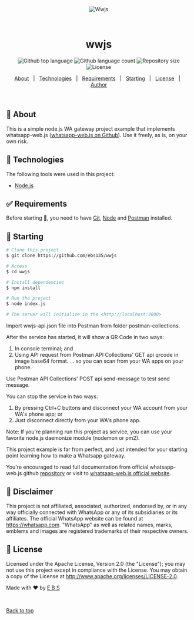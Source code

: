 <div align="center" id="top"> 
  <img src="./.github/app.gif" alt="Wwjs" />

  &#xa0;

  <!-- <a href="https://wwjs.netlify.app">Demo</a> -->
</div>

<h1 align="center">wwjs</h1>

<p align="center">
  <img alt="Github top language" src="https://img.shields.io/github/languages/top/ebs135/wwjs?color=56BEB8">

  <img alt="Github language count" src="https://img.shields.io/github/languages/count/ebs135/wwjs?color=56BEB8">

  <img alt="Repository size" src="https://img.shields.io/github/repo-size/ebs135/wwjs?color=56BEB8">

  <img alt="License" src="https://img.shields.io/github/license/ebs135/wwjs?color=56BEB8">

  <!-- <img alt="Github issues" src="https://img.shields.io/github/issues/ebs135/wwjs?color=56BEB8" /> -->

  <!-- <img alt="Github forks" src="https://img.shields.io/github/forks/ebs135/wwjs?color=56BEB8" /> -->

  <!-- <img alt="Github stars" src="https://img.shields.io/github/stars/ebs135/wwjs?color=56BEB8" /> -->
</p>

<!-- Status -->

<!-- <h4 align="center"> 
	🚧  Wwjs 🚀 Under construction...  🚧
</h4> 

<hr> -->

<p align="center">
  <a href="#dart-about">About</a> &#xa0; | &#xa0; 
  <a href="#rocket-technologies">Technologies</a> &#xa0; | &#xa0;
  <a href="#white_check_mark-requirements">Requirements</a> &#xa0; | &#xa0;
  <a href="#checkered_flag-starting">Starting</a> &#xa0; | &#xa0;
  <a href="#memo-license">License</a> &#xa0; | &#xa0;
  <a href="https://github.com/ebs135" target="_blank">Author</a>
</p>

<br>

## :dart: About ##

This is a simple node.js WA gateway project example that implements whatsapp-web.js (<a href="https://github.com/pedroslopez/whatsapp-web.js">whatsapp-web.js on Github</a>). Use it freely, as is, on your own risk.

## :rocket: Technologies ##

The following tools were used in this project:

- [Node.js](https://nodejs.org/en/)

## :white_check_mark: Requirements ##

Before starting :checkered_flag:, you need to have [Git](https://git-scm.com), [Node](https://nodejs.org/en/) and [Postman](https://www.postman.com/downloads/) installed.

## :checkered_flag: Starting ##

```bash
# Clone this project
$ git clone https://github.com/ebs135/wwjs

# Access
$ cd wwjs

# Install dependencies
$ npm install

# Run the project
$ node index.js

# The server will initialize in the <http://localhost:3000>
```

Import wwjs-api.json file into Postman from folder postman-collections.

After the service has started, it will show a QR Code in two ways:
1. In console terminal; and
2. Using API request from Postman API Collections' GET api qrcode in image base64 format.
... so you can scan from your WA apps on your phone.

Use Postman API Collections' POST api send-message to test send message.

You can stop the service in two ways:
1. By pressing Ctrl+C buttons and disconnect your WA account from your WA's phone app; or
2. Just disconnect directly from your WA's phone app.

Note:
If you're planning run this project as service, you can use your favorite node.js daemonize module (nodemon or pm2).

This project example is far from perfect, and just intended for your starting point learning how to make a Whatsapp gateway.

You're encouraged to read full documentation from official whatsapp-web.js github <a href="https://github.com/pedroslopez/whatsapp-web.js">repository</a> or visit to <a href="https://wwebjs.dev">whatsaap-web.js official website</a>.

## :memo: Disclaimer ##

This project is not affiliated, associated, authorized, endorsed by, or in any way officially connected with WhatsApp or any of its subsidiaries or its affiliates. The official WhatsApp website can be found at <a href="https://whatsapp.com"></a>https://whatsapp.com</a>. "WhatsApp" as well as related names, marks, emblems and images are registered trademarks of their respective owners.

## :memo: License ##

Licensed under the Apache License, Version 2.0 (the "License"); you may not use this project except in compliance with the License. You may obtain a copy of the License at <a href="http://www.apache.org/licenses/LICENSE-2.0"></a>http://www.apache.org/licenses/LICENSE-2.0</a>.


Made with :heart: by <a href="https://github.com/ebs135" target="_blank">E B S</a>

&#xa0;

<a href="#top">Back to top</a>

